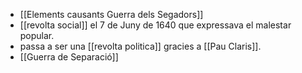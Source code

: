- [[Elements causants Guerra dels Segadors]]
- [[revolta social]] el 7 de Juny de 1640 que expressava el malestar popular.
- passa a ser una [[revolta politica]] gracies a [[Pau Claris]].
- [[Guerra de Separació]]